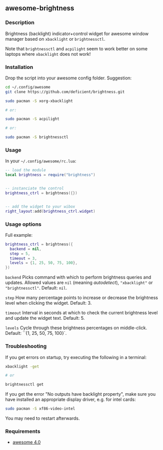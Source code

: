 ## awesome-brightness

### Description

Brightness (backlight) indicator+control widget for awesome window manager
based on ``xbacklight`` or ``brightnessctl``.

Note that ``brightnessctl`` and ``acpilight`` seem to work better on some
laptops where ``xbacklight`` does not work!


### Installation

Drop the script into your awesome config folder. Suggestion:

```bash
cd ~/.config/awesome
git clone https://github.com/deficient/brightness.git

sudo pacman -S xorg-xbacklight

# or:

sudo pacman -S acpilight

# or:

sudo pacman -S brightnessctl
```


### Usage

In your `~/.config/awesome/rc.lua`:

```lua
-- load the module
local brightness = require("brightness")


-- instanciate the control
brightness_ctrl = brightness({})


-- add the widget to your wibox
right_layout:add(brightness_ctrl.widget)
```


### Usage options

Full example:

```lua
brightness_ctrl = brightness({
  backend = nil,
  step = 5,
  timeout = 3,
  levels = {1, 25, 50, 75, 100},
})
```

`backend`
Picks command with which to perform brightness queries and updates.
Allowed values are `nil` (meaning *autodetect*), `"xbacklight"` or
`"brightnessctl"`. Default: `nil`.

`step`
How many percentage points to increase or decrease the brightness level when
clicking the widget. Default: 3.

`timeout`
Interval in seconds at which to check the current brightness level and update
the widget text. Default: 5.

`levels`
Cycle through these brightness percentages on middle-click.
Default: ``{1, 25, 50, 75, 100}`.


### Troubleshooting

If you get errors on startup, try executing the following in a terminal:

```bash
xbacklight -get

# or

brightnessctl get
```

If you get the error "No outputs have backlight property", make sure you have
installed an appropriate display driver, e.g. for intel cards:

```bash
sudo pacman -S xf86-video-intel
```

You may need to restart afterwards.


### Requirements

* [awesome 4.0](http://awesome.naquadah.org/)
